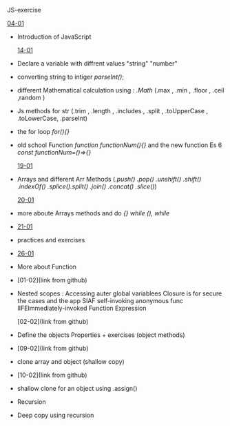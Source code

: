 JS-exercise

[04-01](https://github.com/MerKhadraoui/JS-exercise/blob/main/Jan/04-01/javaExercise.js)

- Introduction of JavaScript


  [14-01](https://github.com/MerKhadraoui/JS-exercise/blob/main/Jan/14-01/inndex.js)
- Declare a variable with diffrent values "string" "number"
- converting string to intiger _parseInt()_;
- different Mathematical calculation using : _.Math_ (.max , .min , .floor , .ceil ,random )
- Js methods for str (.trim , .length , .includes , .split , .toUpperCase , .toLowerCase, .parseInt)
- the for loop _for(){}_
- old school Function _function functionNum(){}_ and the new function Es 6 _const functionNum=()=>{}_


  [19-01](https://github.com/MerKhadraoui/JS-exercise/blob/main/Jan/19-01/index.js)
- Arrays and different Arr Methods (_.push() .pop() .unshift() .shift() .indexOf() .splice().split() .join() .concat() .slice()_)


  [20-01](https://github.com/MerKhadraoui/JS-exercise/blob/main/Jan/20-01/index.js)
- more aboute Arrays methods and do _{} while (), while_
- 
  [21-01](https://github.com/MerKhadraoui/JS-exercise/blob/main/Jan/21-01/index.js)
- practices and exercises
- 
  [26-01](https://github.com/MerKhadraoui/JS-exercise/blob/main/Jan/26-01/index.js)
- More about Function
- 
  [01-02](link from github)
- Nested scopes : Accessing auter global variablees Closure is for secure the cases and the app
  SIAF self-invoking anonymous func IIFEImmediately-invoked Function Expression
  
  [02-02](link from github)
- Define the objects Properties + exercises (object methods)
- 
  [09-02](link from github)
- clone array and object (shallow copy)
- 
  [10-02](link from github)
- shallow clone for an object using .assign()
- Recursion
- Deep copy using recursion
